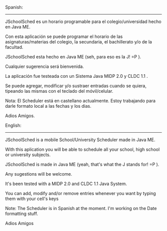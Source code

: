 Spanish:

---


JSchoolSched es un horario programable para el colegio/universidad hecho en Java ME.

Con esta aplicación se puede programar el horario de las asignaturas/materias del colegio, la secundaria, el bachillerato y/o de la facultad.

JSchoolSched esta hecho en Java ME (seh, para eso es la J! =P ).

Cualquier sugerencia será bienvenida.

La aplicación fue testeada con un Sistema Java MIDP 2.0 y CLDC 1.1 .

Se puede agregar, modificar y/o sustraer entradas cuando se quiera, tipeando las mismas con el teclado del móvil/celular.

Nota: El Scheduler está en castellano actualmente. Estoy trabajando para darle formato local a las fechas y los dias.

Adios Amigos.




English:

---


JSchoolSched is a mobile School/University Scheduler made in Java ME.

With this aplication you will be able to schedule all your school, high school or university subjects.

JSchoolSched is made in Java ME (yeah, that's what the J stands for! =P ).

Any sugestions will be welcome.

It's been tested with a MIDP 2.0 and CLDC 1.1 Java System.

You can add, modify and/or remove entries whenever you want by typing them with your cell's keys

Note: The Scheduler is in Spanish at the moment. I'm working on the Date formatting stuff.

Adios Amigos